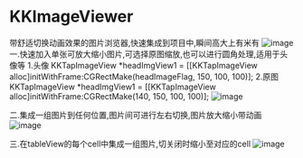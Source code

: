 # KKImageViewer
带舒适切换动画效果的图片浏览器,快速集成到项目中,瞬间高大上有米有
 ![image](https://github.com/KKKiller/dotvim/raw/all.gif)
一.快速加入单张可放大缩小图片,可选择原图缩放,也可以进行圆角处理,适用于头像等
1.头像
KKTapImageView *headImgView1 = [[KKTapImageView alloc]initWithFrame:CGRectMake(headImageFlag, 150, 100, 100)];
2.原图
KKTapImageView *headImgView1 = [[KKTapImageView alloc]initWithFrame:CGRectMake(140, 150, 100, 100)];
 ![image](https://github.com/KKKiller/dotvim/raw/head.gif)

二.集成一组图片到任何位置,图片间可进行左右切换,图片放大缩小带动画
 ![image](https://github.com/KKKiller/dotvim/raw/anyPositon.gif)

三.在tableView的每个cell中集成一组图片,切关闭时缩小至对应的cell
 ![image](https://github.com/KKKiller/dotvim/raw/tableView.gif)